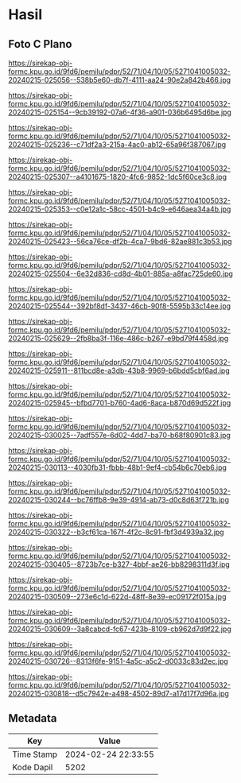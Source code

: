 # Hasil

## Foto C Plano

https://sirekap-obj-formc.kpu.go.id/9fd6/pemilu/pdpr/52/71/04/10/05/5271041005032-20240215-025056--538b5e60-db7f-4111-aa24-90e2a842b466.jpg

https://sirekap-obj-formc.kpu.go.id/9fd6/pemilu/pdpr/52/71/04/10/05/5271041005032-20240215-025154--9cb39192-07a6-4f36-a901-036b6495d6be.jpg

https://sirekap-obj-formc.kpu.go.id/9fd6/pemilu/pdpr/52/71/04/10/05/5271041005032-20240215-025236--c71df2a3-215a-4ac0-ab12-65a96f387067.jpg

https://sirekap-obj-formc.kpu.go.id/9fd6/pemilu/pdpr/52/71/04/10/05/5271041005032-20240215-025307--a4101675-1820-4fc6-9852-1dc5f60ce3c8.jpg

https://sirekap-obj-formc.kpu.go.id/9fd6/pemilu/pdpr/52/71/04/10/05/5271041005032-20240215-025353--c0e12a1c-58cc-4501-b4c9-e646aea34a4b.jpg

https://sirekap-obj-formc.kpu.go.id/9fd6/pemilu/pdpr/52/71/04/10/05/5271041005032-20240215-025423--56ca76ce-df2b-4ca7-9bd6-82ae881c3b53.jpg

https://sirekap-obj-formc.kpu.go.id/9fd6/pemilu/pdpr/52/71/04/10/05/5271041005032-20240215-025504--6e32d836-cd8d-4b01-885a-a8fac725de60.jpg

https://sirekap-obj-formc.kpu.go.id/9fd6/pemilu/pdpr/52/71/04/10/05/5271041005032-20240215-025544--392bf8df-3437-46cb-90f8-5595b33c14ee.jpg

https://sirekap-obj-formc.kpu.go.id/9fd6/pemilu/pdpr/52/71/04/10/05/5271041005032-20240215-025629--2fb8ba3f-116e-486c-b267-e9bd79f4458d.jpg

https://sirekap-obj-formc.kpu.go.id/9fd6/pemilu/pdpr/52/71/04/10/05/5271041005032-20240215-025911--811bcd8e-a3db-43b8-9969-b6bdd5cbf6ad.jpg

https://sirekap-obj-formc.kpu.go.id/9fd6/pemilu/pdpr/52/71/04/10/05/5271041005032-20240215-025945--bfbd7701-b760-4ad6-8aca-b870d69d522f.jpg

https://sirekap-obj-formc.kpu.go.id/9fd6/pemilu/pdpr/52/71/04/10/05/5271041005032-20240215-030025--7adf557e-6d02-4dd7-ba70-b68f80901c83.jpg

https://sirekap-obj-formc.kpu.go.id/9fd6/pemilu/pdpr/52/71/04/10/05/5271041005032-20240215-030113--4030fb31-fbbb-48b1-9ef4-cb54b6c70eb6.jpg

https://sirekap-obj-formc.kpu.go.id/9fd6/pemilu/pdpr/52/71/04/10/05/5271041005032-20240215-030244--bc76ffb8-9e39-4914-ab73-d0c8d63f721b.jpg

https://sirekap-obj-formc.kpu.go.id/9fd6/pemilu/pdpr/52/71/04/10/05/5271041005032-20240215-030322--b3cf61ca-167f-4f2c-8c91-fbf3d4939a32.jpg

https://sirekap-obj-formc.kpu.go.id/9fd6/pemilu/pdpr/52/71/04/10/05/5271041005032-20240215-030405--8723b7ce-b327-4bbf-ae26-bb8298311d3f.jpg

https://sirekap-obj-formc.kpu.go.id/9fd6/pemilu/pdpr/52/71/04/10/05/5271041005032-20240215-030509--273e6c1d-622d-48ff-8e39-ec09172f015a.jpg

https://sirekap-obj-formc.kpu.go.id/9fd6/pemilu/pdpr/52/71/04/10/05/5271041005032-20240215-030609--3a8cabcd-fc67-423b-8109-cb962d7d9f22.jpg

https://sirekap-obj-formc.kpu.go.id/9fd6/pemilu/pdpr/52/71/04/10/05/5271041005032-20240215-030726--8313f6fe-9151-4a5c-a5c2-d0033c83d2ec.jpg

https://sirekap-obj-formc.kpu.go.id/9fd6/pemilu/pdpr/52/71/04/10/05/5271041005032-20240215-030818--d5c7942e-a498-4502-89d7-a17d17f7d96a.jpg


## Metadata

| Key        | Value               |
| ---------- | ------------------- |
| Time Stamp | 2024-02-24 22:33:55 |
| Kode Dapil | 5202                |



